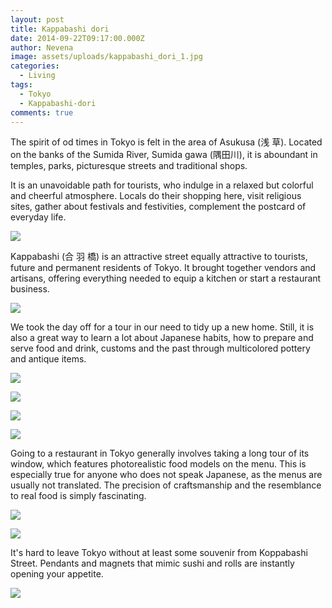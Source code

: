 ```yaml
---
layout: post
title: Kappabashi dori
date: 2014-09-22T09:17:00.000Z
author: Nevena
image: assets/uploads/kappabashi_dori_1.jpg
categories:
  - Living
tags:
  - Tokyo
  - Kappabashi-dori
comments: true
---
```

The spirit of od times in Tokyo is felt in the area of Asukusa (浅 草). Located on the banks of the Sumida River, Sumida gawa (隅田川), it is aboundant in temples, parks, picturesque streets and traditional shops.

It is an unavoidable path for tourists, who indulge in a relaxed but colorful and cheerful atmosphere. Locals do their shopping here, visit religious sites, gather about festivals and festivities, complement the postcard of everyday life.

![](/assets/uploads/kappabashi_dori_2.jpg)

Kappabashi (合 羽 橋) is an attractive street equally attractive to tourists, future and permanent residents of Tokyo. It brought together vendors and artisans, offering everything needed to equip a kitchen or start a restaurant business.

![](/assets/uploads/kappabashi_dori_3.jpg)

We took the day off for a tour in our need to tidy up a new home. Still, it is also a great way to learn a lot about Japanese habits, how to prepare and serve food and drink, customs and the past through multicolored pottery and antique items.

![](/assets/uploads/kappabashi_dori_4.jpg)

![](/assets/uploads/kappabashi_dori_5.jpg)

![](/assets/uploads/kappabashi_dori_6.jpg)

![](/assets/uploads/kappabashi_dori_7.jpg)

Going to a restaurant in Tokyo generally involves taking a long tour of its window, which features photorealistic food models on the menu. This is especially true for anyone who does not speak Japanese, as the menus are usually not translated. The precision of craftsmanship and the resemblance to real food is simply fascinating.

![](/assets/uploads/kappabashi_dori_8.jpg)

![](/assets/uploads/kappabashi_dori_9.jpg)

It's hard to leave Tokyo without at least some souvenir from Koppabashi Street. Pendants and magnets that mimic sushi and rolls are instantly opening your appetite.

![](/assets/uploads/kappabashi_dori_10.jpg)